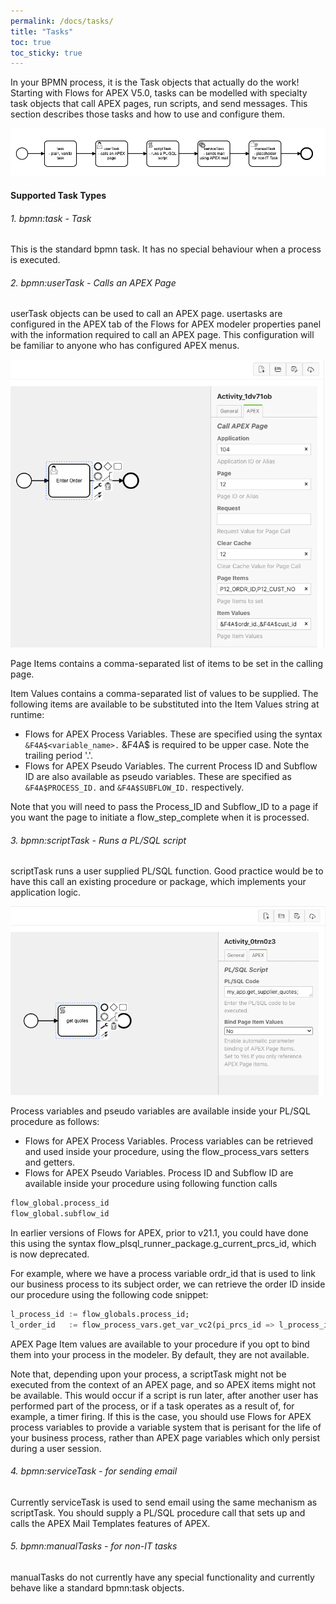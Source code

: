 ```yaml
---
permalink: /docs/tasks/
title: "Tasks"
toc: true
toc_sticky: true
---
```

In your BPMN process, it is the Task objects that actually do the work!  Starting with Flows for APEX V5.0, tasks can be modelled with specialty task objects that call  APEX pages, run scripts, and send messages.  This section describes those tasks and how to use and configure them.

![task types](/assets/images/taskTypes.png "Task types")

#### Supported Task Types

###### 1. bpmn:task - Task

This is the standard bpmn task.  It has no special behaviour when a process is executed.

###### 2. bpmn:userTask - Calls an APEX Page

userTask objects can be used to call an APEX page.  usertasks are configured in the APEX tab of the Flows for APEX modeler properties panel with the information required to call an APEX page.  This configuration will be familiar to anyone who has configured APEX menus.

![configuration of userTasks](/assets/images/configureUserTask.png "configuring userTasks in the Flows for APEX modeler")

Page Items contains a comma-separated list of items to be set in the calling page.

Item Values contains a comma-separated list of values to be supplied.  The following items are available to be substituted into the Item Values string at runtime:

- Flows for APEX Process Variables.
  These are specified using the syntax `&F4A$<variable_name>.`
  &F4A$ is required to be upper case.
  Note the trailing period '.'.
- Flows for APEX Pseudo Variables.
  The current Process ID and Subflow ID are also available as pseudo variables.
  These are specified as `&F4A$PROCESS_ID.` and `&F4A$SUBFLOW_ID.` respectively.

Note that you will need to pass the Process_ID and Subflow_ID to a page if you want the page to initiate a flow_step_complete when it is processed.

###### 3. bpmn:scriptTask - Runs a PL/SQL script

scriptTask runs a user supplied PL/SQL function.  Good practice would be to have this call an existing procedure or package, which implements your application logic.

![configuration of scriptTasks](/assets/images/configureScriptTask.png "configuring scriptTasks in the Flows for APEX modeler")

Process variables and pseudo variables are available inside your PL/SQL procedure as follows:

- Flows for APEX Process Variables.
  Process variables can be retrieved and used inside your procedure, using the flow_process_vars setters and getters.
- Flows for APEX Pseudo Variables.
  Process ID and Subflow ID are available inside your procedure using following function calls
  
```sql
flow_global.process_id
flow_global.subflow_id
```

In earlier versions of Flows for APEX, prior to v21.1, you could have done this using the syntax flow_plsql_runner_package.g_current_prcs_id, which is now deprecated.

For example, where we have a process variable ordr_id that is used to link our business process to its subject order, we can retrieve the order ID inside our procedure using the following code snippet:

```sql
l_process_id := flow_globals.process_id;
l_order_id   := flow_process_vars.get_var_vc2(pi_prcs_id => l_process_id, pi_var_name => 'ordr_id');
```

APEX Page Item values are available to your procedure if you opt to bind them into your process in the modeler.  By default, they are not available.

Note that, depending upon your process, a scriptTask might not be executed from the context of an APEX page, and so APEX items might not be available.  This would occur if a script is run later, after another user has performed part of the process, or if a task operates as a result of, for example, a timer firing.  If this is the case, you should use Flows for APEX process variables to provide a variable system that is perisant for the life of your business process, rather than APEX page variables which only persist during a user session.

###### 4. bpmn:serviceTask - for sending email

Currently serviceTask is used to send email using the same mechanism as scriptTask.  You should supply a PL/SQL procedure call that sets up and calls the APEX Mail Templates features of APEX.

###### 5. bpmn:manualTasks - for non-IT tasks

manualTasks do not currently have any special functionality and currently behave like a standard bpmn:task objects.

